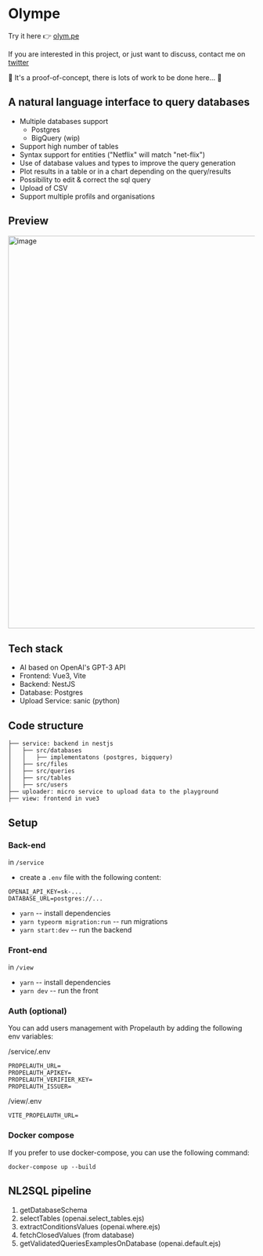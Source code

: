 # Olympe

Try it here 👉 [olym.pe](https://www.olym.pe)

If you are interested in this project, or just want to discuss, contact me on [twitter](https://twitter.com/benderville)

🚧 It's a proof-of-concept, there is lots of work to be done here... 🚧

## A natural language interface to query databases

- Multiple databases support
  - Postgres
  - BigQuery (wip)
- Support high number of tables
- Syntax support for entities ("Netflix" will match "net-flix")
- Use of database values and types to improve the query generation
- Plot results in a table or in a chart depending on the query/results
- Possibility to edit & correct the sql query
- Upload of CSV
- Support multiple profils and organisations

## Preview

<img width="800" alt="image" src="https://user-images.githubusercontent.com/2799516/213237779-d15619b0-d32e-41ef-a3b4-d2ad1499dfbf.png">

## Tech stack

- AI based on OpenAI's GPT-3 API
- Frontend: Vue3, Vite
- Backend: NestJS
- Database: Postgres
- Upload Service: sanic (python)

## Code structure

```
├── service: backend in nestjs
│   ├── src/databases
│   │   ├── implementatons (postgres, bigquery)
│   ├── src/files
│   ├── src/queries
│   ├── src/tables
│   ├── src/users
├── uploader: micro service to upload data to the playground
├── view: frontend in vue3
```

## Setup

### Back-end

in `/service`

- create a `.env` file with the following content:

```
OPENAI_API_KEY=sk-...
DATABASE_URL=postgres://...
```

- `yarn` -- install dependencies
- `yarn typeorm migration:run` -- run migrations
- `yarn start:dev` -- run the backend

### Front-end

in `/view`

- `yarn` -- install dependencies
- `yarn dev` -- run the front

### Auth (optional)

You can add users management with Propelauth by adding the following env variables:

/service/.env

```
PROPELAUTH_URL=
PROPELAUTH_APIKEY=
PROPELAUTH_VERIFIER_KEY=
PROPELAUTH_ISSUER=
```

/view/.env

```
VITE_PROPELAUTH_URL=
```

### Docker compose

If you prefer to use docker-compose, you can use the following command:

```
docker-compose up --build
```

## NL2SQL pipeline

1. getDatabaseSchema
2. selectTables (openai.select_tables.ejs)
3. extractConditionsValues (openai.where.ejs)
4. fetchClosedValues (from database)
5. getValidatedQueriesExamplesOnDatabase (openai.default.ejs)
